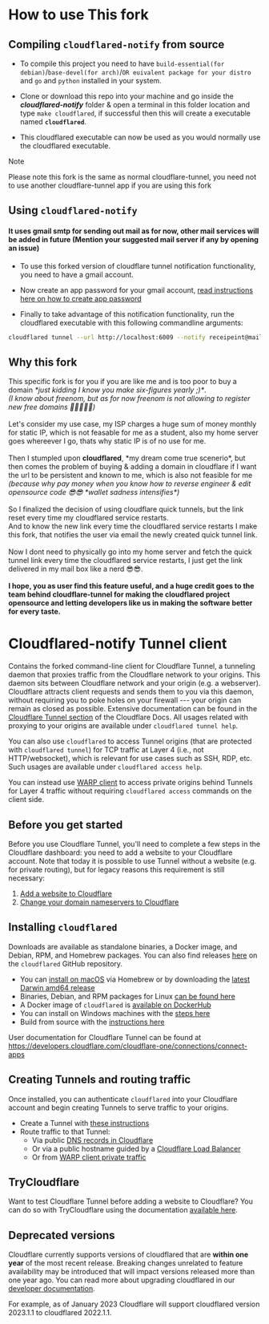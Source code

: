 # How to use This fork 

## Compiling `cloudflared-notify` from source

- To compile this project you need to have ```build-essential(for debian)```/```base-devel(for arch)```/```OR euivalent package for your distro``` and ```go``` and ```python``` installed  in your system.
+ Clone or download this repo into your machine and go inside the ***cloudflared-notify*** folder & open a terminal in this folder location and type ```make cloudflared```, if successful then this will create a executable named **```cloudflared```**.
* This cloudflared executable can now be used as you would normally use the cloudflared executable.

> [!Note]
> Please note this fork is the same as normal cloudflare-tunnel, you need not to use another cloudflare-tunnel app if you are using this fork


## Using `cloudflared-notify`

#### It uses gmail smtp for sending out mail as for now, other mail services will be added in future (Mention your suggested mail server if any by opening an issue)

- To use this forked version of cloudflare tunnel notification functionality, you need to have a gmail account.

+ Now create an app password for your gmail account, [read instructions here on how to create app password](https://support.google.com/accounts/answer/185833?hl=en)

* Finally to take advantage of this notification functionality, run the cloudflared executable with this following commandline arguments:


```sh
cloudflared tunnel --url http://localhost:6009 --notify receipeint@mailID --uname login@mailID --key 16-digit-app-password-for-login@mailID
```


## Why this fork
This specific fork is for you if you are like me and is too poor to buy a domain *\*just kidding I know you make six-figures yearly ;)\**.
<br>
*(I know about freenom, but as for now freenom is not allowing to register new free domains 🤧🤧🤧🤧🤧)*
<br>
<br>
Let's consider my use case, my ISP charges a huge sum of money monthly for static IP, which is not feasable for me as a student, also my home server goes whereever I go, thats why static IP is of no use for me.
<br>
<br>
Then I stumpled upon **cloudflared**, \*my dream come true scenerio\*, but then comes the problem of buying & adding a domain in cloudflare if I want the url to be persistent and known to me, which is also not feasible for me *(because why pay money when you know how to reverse engineer & edit opensource code 😎😎 \*wallet sadness intensifies\*)* 
<br>
<br>
So I finalized the decision of using cloudflare quick tunnels, but the link reset every time my cloudflared service restarts.
<br>
And to know the new link every time the cloudflared service restarts I make this fork, that notifies the user via email the newly created quick tunnel link.
<br>
<br>
Now I dont need to physically go into my home server and fetch the quick tunnel link every time the cloudflared service restarts, I just get the link delivered in my mail box like a nerd 😎😎.
<br>
<br>
**I hope, you as user find this feature useful, and a huge credit goes to the team behind cloudflare-tunnel for making the cloudflared project opensource and letting developers like us in making the software better for every taste.**


# Cloudflared-notify Tunnel client

Contains the forked command-line client for Cloudflare Tunnel, a tunneling daemon that proxies traffic from the Cloudflare network to your origins.
This daemon sits between Cloudflare network and your origin (e.g. a webserver). Cloudflare attracts client requests and sends them to you
via this daemon, without requiring you to poke holes on your firewall --- your origin can remain as closed as possible.
Extensive documentation can be found in the [Cloudflare Tunnel section](https://developers.cloudflare.com/cloudflare-one/connections/connect-apps) of the Cloudflare Docs.
All usages related with proxying to your origins are available under `cloudflared tunnel help`.

You can also use `cloudflared` to access Tunnel origins (that are protected with `cloudflared tunnel`) for TCP traffic
at Layer 4 (i.e., not HTTP/websocket), which is relevant for use cases such as SSH, RDP, etc.
Such usages are available under `cloudflared access help`.

You can instead use [WARP client](https://developers.cloudflare.com/cloudflare-one/connections/connect-apps/configuration/private-networks)
to access private origins behind Tunnels for Layer 4 traffic without requiring `cloudflared access` commands on the client side.

## Before you get started

Before you use Cloudflare Tunnel, you'll need to complete a few steps in the Cloudflare dashboard: you need to add a
website to your Cloudflare account. Note that today it is possible to use Tunnel without a website (e.g. for private
routing), but for legacy reasons this requirement is still necessary:
1. [Add a website to Cloudflare](https://support.cloudflare.com/hc/en-us/articles/201720164-Creating-a-Cloudflare-account-and-adding-a-website)
2. [Change your domain nameservers to Cloudflare](https://support.cloudflare.com/hc/en-us/articles/205195708)


## Installing `cloudflared`

Downloads are available as standalone binaries, a Docker image, and Debian, RPM, and Homebrew packages. You can also find releases [here](https://github.com/cloudflare/cloudflared/releases) on the `cloudflared` GitHub repository.

* You can [install on macOS](https://developers.cloudflare.com/cloudflare-one/connections/connect-apps/install-and-setup/installation#macos) via Homebrew or by downloading the [latest Darwin amd64 release](https://github.com/cloudflare/cloudflared/releases)
* Binaries, Debian, and RPM packages for Linux [can be found here](https://developers.cloudflare.com/cloudflare-one/connections/connect-apps/install-and-setup/installation#linux)
* A Docker image of `cloudflared` is [available on DockerHub](https://hub.docker.com/r/cloudflare/cloudflared)
* You can install on Windows machines with the [steps here](https://developers.cloudflare.com/cloudflare-one/connections/connect-apps/install-and-setup/installation#windows)
* Build from source with the [instructions here](https://developers.cloudflare.com/cloudflare-one/connections/connect-apps/install-and-setup/installation#build-from-source)

User documentation for Cloudflare Tunnel can be found at https://developers.cloudflare.com/cloudflare-one/connections/connect-apps


## Creating Tunnels and routing traffic

Once installed, you can authenticate `cloudflared` into your Cloudflare account and begin creating Tunnels to serve traffic to your origins.

* Create a Tunnel with [these instructions](https://developers.cloudflare.com/cloudflare-one/connections/connect-apps/create-tunnel)
* Route traffic to that Tunnel:
  * Via public [DNS records in Cloudflare](https://developers.cloudflare.com/cloudflare-one/connections/connect-apps/routing-to-tunnel/dns)
  * Or via a public hostname guided by a [Cloudflare Load Balancer](https://developers.cloudflare.com/cloudflare-one/connections/connect-apps/routing-to-tunnel/lb)
  * Or from [WARP client private traffic](https://developers.cloudflare.com/cloudflare-one/connections/connect-networks/private-net/)


## TryCloudflare

Want to test Cloudflare Tunnel before adding a website to Cloudflare? You can do so with TryCloudflare using the documentation [available here](https://developers.cloudflare.com/cloudflare-one/connections/connect-apps/run-tunnel/trycloudflare).

## Deprecated versions

Cloudflare currently supports versions of cloudflared that are **within one year** of the most recent release. Breaking changes unrelated to feature availability may be introduced that will impact versions released more than one year ago. You can read more about upgrading cloudflared in our [developer documentation](https://developers.cloudflare.com/cloudflare-one/connections/connect-networks/downloads/#updating-cloudflared).

For example, as of January 2023 Cloudflare will support cloudflared version 2023.1.1 to cloudflared 2022.1.1.

